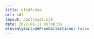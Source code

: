 ```yaml
---
title: dfsdfsdsa
url: sdf
layout: post/post.njk
date: 2022-01-11 09:08:56
eleventyExcludeFromCollections: false
---
```

